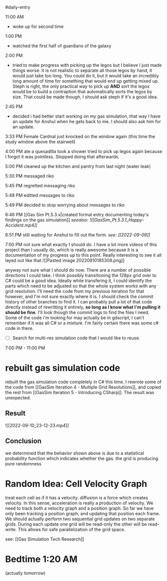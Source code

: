 #daily-entry 


11:00 AM
- woke up for second time

1:00 PM
- watched the first half of guardians of the galaxy

2:00 PM
- tried to make progress with picking up the legos but I believe I just made things worse.  It is not realistic to separate all those legos by hand, it would just take too long.  You could do it, but it would take an incredibly long amount of time for something that would end up getting mixed up.  Steph is right, the only practical way to pick up **AND** sort the legos would be to build a contraption that automatically sorts the legos by size.  That could be made though, I should ask steph if it's a good idea.

2:45 PM
- decided i had better start working on my gas simulation, that way I have an update for Anshul when he gets back to me.  I should also ask him for an update.

3:33 PM
Female Cardnal just knocked on the window again (this time the study window above the stairwell)


4:00 PM
ate a quesadilla
took a shower
tried to pick up legos again because I forgot it was pointless.  Stopped doing that afterwards.

5:00 PM
cleaned up the kitchen and pantry from last night (water leak)

5:30 PM
messaged riko 

5:45 PM
regretted messaging riko

5:48 PM
editted messages to riko

5:49 PM
decided to stop worrying about messages to riko

6:46 PM
[[Gas Sim Pt.5.3.x|created formal entry documenting today's findings on the gas simulation]]
_seealso: ![[GasSim_Pt.5.3.1_Happy-Accident.mp4]]_

6:51 PM
still waiting for Anshul to fill out the form.  _see: [[2022-09-09]]_


7:00 PM
not sure what exactly I should do.  I have a lot more videos of this project than I usually do, which is really awesome because it is a documentation of my progress up to this point.  Really interesting to see it all layed out like that.![[Pasted image 20220910185308.png]]

anyway not sure what I should do now.  There are a number of possible directions I could take.  I think possibly transitioning the 128px grid over to C# could be a good idea.  Ideally while transfering it, I could identify the parts which need to be adjusted so that the whole system works with any grid resolution.  I'll need the code from my previous iteration for that however, and I'm not sure exactly where it is.  I should check the commit history of other branches to find it.  I can probably pull a lot of that code directly instead of rewritting it entirely, **so long as I know what I'm pulling it should be fine**.  I'll look though the commit logs to find the files I need.    Some of the code i'm looking for may actually be in gdscript, I can't remember if it was all C# or a mixture.  I'm fairly certain there was some c# code in there.


- [ ] Search for multi-res simulation code that I would like to reuse.


7:00 PM - 11:00 PM
# rebuilt gas simulation code 
rebuilt the gas simulation code completely in C# this time. I rewrote some of the code from [[GasSim Iteration 4 - Multiple Grid Resolutions]], and copied the rest from [[GasSim Iteration 5 - Introducing CSharp]].  The result was unexpected.  
## Result
![[2022-09-10_23-12-23.mp4]]

## Conclusion
we determined that the behavior shown above is due to a statistical probability function which indicates whether the gas. the grid is producing pure randomness 

# Random Idea: Cell Velocity Graph
treat each cell as if it has a velocity.  diffusion is a force which creates velocity.  In this sense, acceleration is really a production of velocity.  We need to track both a velocity graph and a position graph.  So far we have only been tracking a position graph, and updating that position each frame.  We should actually perform two sequential grid updates on two separate grids.  During each update one grid will be read-only the other will be read-write.  This allows for safe parallelization of the grid space.


see: [[Gas Simulation Tech Research]]



# Bedtime 1:20 AM 
(actually tomorrow)